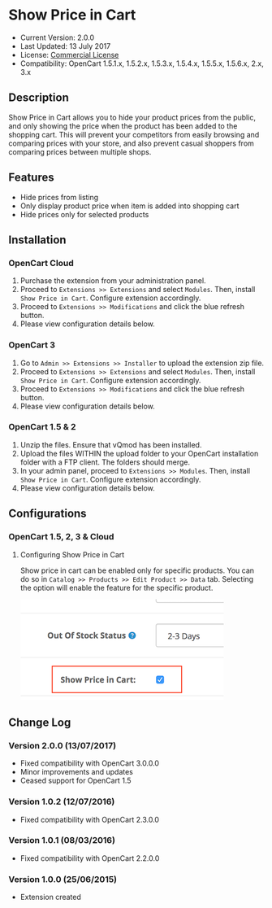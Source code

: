 # Show Price in Cart

* Current Version: 2.0.0
* Last Updated: 13 July 2017
* License: [Commercial License][1]
* Compatibility: OpenCart 1.5.1.x, 1.5.2.x, 1.5.3.x, 1.5.4.x, 1.5.5.x, 1.5.6.x, 2.x, 3.x


[1]: https://www.marketinsg.com/usage-license

## Description

Show Price in Cart allows you to hide your product prices from the public, and only showing the price when the product has been added to the shopping cart. This will prevent your competitors from easily browsing and comparing prices with your store, and also prevent casual shoppers from comparing prices between multiple shops.

## Features

* Hide prices from listing
* Only display product price when item is added into shopping cart
* Hide prices only for selected products

## Installation

### OpenCart Cloud

1. Purchase the extension from your administration panel.
2. Proceed to `Extensions >> Extensions` and select `Modules`. Then, install `Show Price in Cart`. Configure extension accordingly.
3. Proceed to `Extensions >> Modifications` and click the blue refresh button.
4. Please view configuration details below.

### OpenCart 3

1. Go to `Admin >> Extensions >> Installer` to upload the extension zip file.
2. Proceed to `Extensions >> Extensions` and select `Modules`. Then, install `Show Price in Cart`. Configure extension accordingly.
3. Proceed to `Extensions >> Modifications` and click the blue refresh button.
4. Please view configuration details below.

### OpenCart 1.5 & 2

1. Unzip the files. Ensure that vQmod has been installed.
2. Upload the files WITHIN the upload folder to your OpenCart installation folder with a FTP client. The folders should merge.
3. In your admin panel, proceed to `Extensions >> Modules`. Then, install `Show Price in Cart`. Configure extension accordingly.
4. Please view configuration details below.

## Configurations

### OpenCart 1.5, 2, 3 & Cloud

1. Configuring Show Price in Cart

	Show price in cart can be enabled only for specific products. You can do so in `Catalog >> Products >> Edit Product >> Data` tab. Selecting the option will enable the feature for the specific product.

	![Screenshot](images/show_price_in_cart/image-1.png)

## Change Log

### Version 2.0.0 (13/07/2017)
* Fixed compatibility with OpenCart 3.0.0.0
* Minor improvements and updates
* Ceased support for OpenCart 1.5
### Version 1.0.2 (12/07/2016)
* Fixed compatibility with OpenCart 2.3.0.0
### Version 1.0.1 (08/03/2016)
* Fixed compatibility with OpenCart 2.2.0.0
### Version 1.0.0 (25/06/2015)
* Extension created